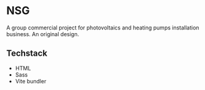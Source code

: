 # NSG

A group commercial project for photovoltaics and heating pumps installation business.
An original design.

## Techstack
- HTML
- Sass
- Vite bundler
